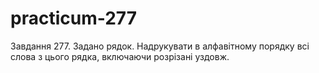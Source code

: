 # practicum-277
Завдання 277.
Задано рядок. Надрукувати в алфавітному порядку всі слова з цього рядка, включаючи розрізані уздовж.
